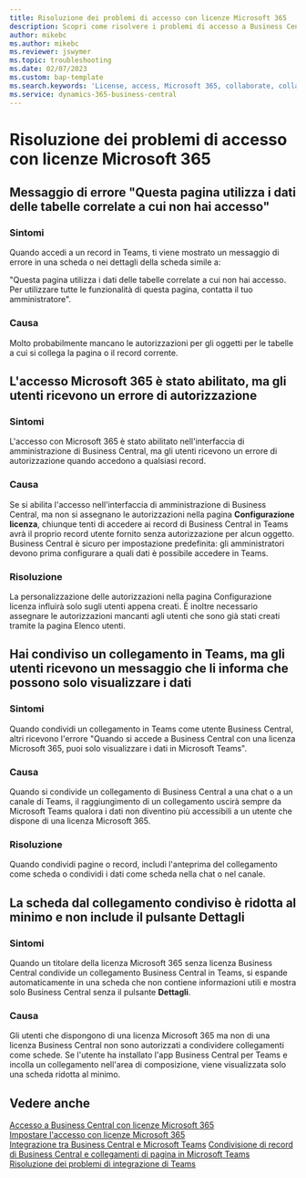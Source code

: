 ```yaml
---
title: Risoluzione dei problemi di accesso con licenze Microsoft 365
description: Scopri come risolvere i problemi di accesso a Business Central solo con una licenza Microsoft 365.
author: mikebc
ms.author: mikebc
ms.reviewer: jswymer
ms.topic: troubleshooting
ms.date: 02/07/2023
ms.custom: bap-template
ms.search.keywords: 'License, access, Microsoft 365, collaborate, collaboration, Teams, Microsoft Teams'
ms.service: dynamics-365-business-central
---
```


# Risoluzione dei problemi di accesso con licenze Microsoft 365

## Messaggio di errore "Questa pagina utilizza i dati delle tabelle correlate a cui non hai accesso"

### Sintomi

Quando accedi a un record in Teams, ti viene mostrato un messaggio di errore in una scheda o nei dettagli della scheda simile a:

"Questa pagina utilizza i dati delle tabelle correlate a cui non hai accesso. Per utilizzare tutte le funzionalità di questa pagina, contatta il tuo amministratore".

### Causa

Molto probabilmente mancano le autorizzazioni per gli oggetti per le tabelle a cui si collega la pagina o il record corrente.

## L'accesso Microsoft 365 è stato abilitato, ma gli utenti ricevono un errore di autorizzazione

### Sintomi

L'accesso con Microsoft 365 è stato abilitato nell'interfaccia di amministrazione di Business Central, ma gli utenti ricevono un errore di autorizzazione quando accedono a qualsiasi record.

### Causa

Se si abilita l'accesso nell'interfaccia di amministrazione di Business Central, ma non si assegnano le autorizzazioni nella pagina **Configurazione licenza**, chiunque tenti di accedere ai record di Business Central in Teams avrà il proprio record utente fornito senza autorizzazione per alcun oggetto. Business Central è sicuro per impostazione predefinita: gli amministratori devono prima configurare a quali dati è possibile accedere in Teams. 

### Risoluzione

La personalizzazione delle autorizzazioni nella pagina Configurazione licenza influirà solo sugli utenti appena creati. È inoltre necessario assegnare le autorizzazioni mancanti agli utenti che sono già stati creati tramite la pagina Elenco utenti. 

## Hai condiviso un collegamento in Teams, ma gli utenti ricevono un messaggio che li informa che possono solo visualizzare i dati

### Sintomi

Quando condividi un collegamento in Teams come utente Business Central, altri ricevono l'errore "Quando si accede a Business Central con una licenza Microsoft 365, puoi solo visualizzare i dati in Microsoft Teams".

### Causa

Quando si condivide un collegamento di Business Central a una chat o a un canale di Teams, il raggiungimento di un collegamento uscirà sempre da Microsoft Teams qualora i dati non diventino più accessibili a un utente che dispone di una licenza Microsoft 365.

### Risoluzione

Quando condividi pagine o record, includi l'anteprima del collegamento come scheda o condividi i dati come scheda nella chat o nel canale.

## La scheda dal collegamento condiviso è ridotta al minimo e non include il pulsante Dettagli

### Sintomi 

Quando un titolare della licenza Microsoft 365 senza licenza Business Central condivide un collegamento Business Central in Teams, si espande automaticamente in una scheda che non contiene informazioni utili e mostra solo Business Central senza il pulsante **Dettagli**.

### Causa

Gli utenti che dispongono di una licenza Microsoft 365 ma non di una licenza Business Central non sono autorizzati a condividere collegamenti come schede. Se l'utente ha installato l'app Business Central per Teams e incolla un collegamento nell'area di composizione, viene visualizzata solo una scheda ridotta al minimo. 

## Vedere anche

[Accesso a Business Central con licenze Microsoft 365](admin-access-with-m365-license.md#minimum-requirements)  
[Impostare l'accesso con licenze Microsoft 365](admin-access-with-m365-license-setup.md)  
[Integrazione tra Business Central e Microsoft Teams](across-teams-overview.md)
[Condivisione di record di Business Central e collegamenti di pagina in Microsoft Teams](across-working-with-teams.md)  
[Risoluzione dei problemi di integrazione di Teams](admin-teams-troubleshooting.md)  
